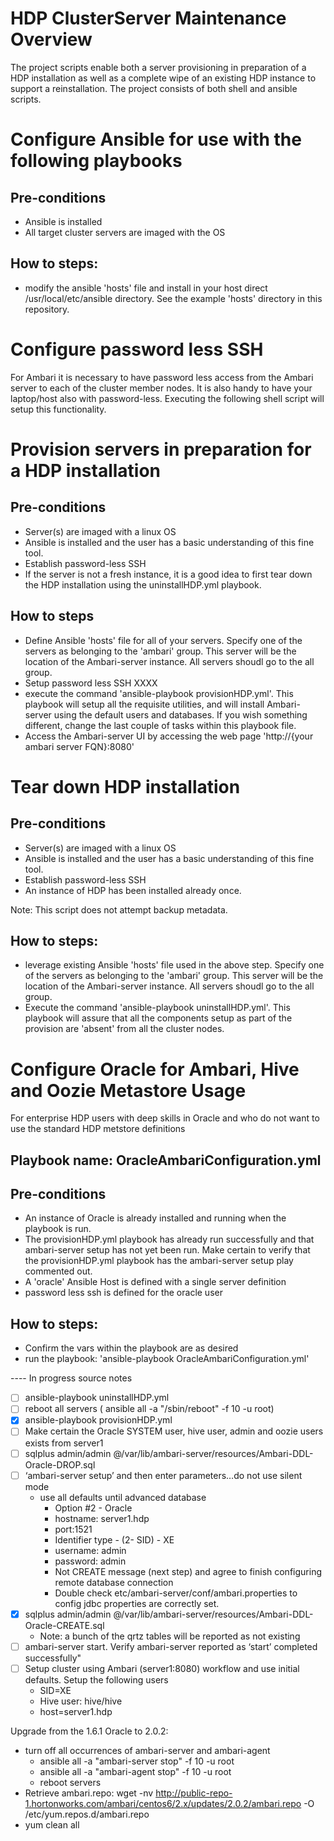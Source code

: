 # HDP ClusterServer Maintenance Overview
The project scripts enable both a server provisioning in preparation of a HDP installation as well as a complete wipe of an existing HDP instance to support a reinstallation.  The project consists of both shell and ansible scripts.

# Configure Ansible for use with the following playbooks
## Pre-conditions
   - Ansible is installed
   - All target cluster servers are imaged with the OS
## How to steps:
   - modify the ansible 'hosts' file and install in your host direct /usr/local/etc/ansible directory.  See the example 'hosts' directory in this repository.

# Configure password less SSH
For Ambari it is necessary to have password less access from the Ambari server to each of the cluster member nodes.  It is also handy to have your laptop/host also with password-less.  Executing the following shell script will setup this functionality.

# Provision servers in preparation for a HDP installation
## Pre-conditions
   - Server(s) are imaged with a linux OS
   - Ansible is installed and the user has a basic understanding of this fine tool.
   - Establish password-less SSH
   - If the server is not a fresh instance, it is a good idea to first tear down the HDP installation using the uninstallHDP.yml playbook.
   
## How to steps
   - Define Ansible 'hosts' file for all of your servers.  Specify one of the servers as belonging to the 'ambari' group.  This server will be the location of the Ambari-server instance.  All servers shoudl go to the all group.
   - Setup password less SSH XXXX
   - execute the command 'ansible-playbook provisionHDP.yml'.  This playbook will setup all the requisite utilities, and will install Ambari-server using the default users and databases.  If you wish something different, change the last couple of tasks within this playbook file.
   - Access the Ambari-server UI by accessing the web page 'http://{your ambari server FQN}:8080'


# Tear down HDP installation
## Pre-conditions
   - Server(s) are imaged with a linux OS
   - Ansible is installed and the user has a basic understanding of this fine tool.
   - Establish password-less SSH
   - An instance of HDP has been installed already once.

Note:  This script does not attempt backup metadata.

## How to steps:
   - leverage existing Ansible 'hosts' file used in the above step.  Specify one of the servers as belonging to the 'ambari' group.  This server will be the location of the Ambari-server instance.  All servers shoudl go to the all group.
   - Execute the command 'ansible-playbook uninstallHDP.yml'.  This playbook will assure that all the components setup as part of the provision are 'absent' from all the cluster nodes.

# Configure Oracle for Ambari, Hive and Oozie Metastore Usage
For enterprise HDP users with deep skills in Oracle and who do not want to use the standard HDP metstore definitions
## Playbook name: OracleAmbariConfiguration.yml
## Pre-conditions
   - An instance of Oracle is already installed and running when the playbook is run.
   - The provisionHDP.yml playbook has already run successfully and that ambari-server setup has not yet been run.  Make certain to verify that the provisionHDP.yml playbook has the ambari-server setup play commented out.
   - A 'oracle' Ansible Host is defined with a single server definition
   - password less ssh is defined for the oracle user

## How to steps:
   - Confirm the vars within the playbook are as desired
   - run the playbook: 'ansible-playbook OracleAmbariConfiguration.yml'


---- In progress source notes
- [ ] ansible-playbook uninstallHDP.yml
- [ ] reboot all servers ( ansible all -a "/sbin/reboot" -f 10 -u root)
- [x] ansible-playbook provisionHDP.yml
- [ ] Make certain the Oracle SYSTEM user, hive user, admin and oozie users exists from server1
- [ ] sqlplus admin/admin @/var/lib/ambari-server/resources/Ambari-DDL-Oracle-DROP.sql
- [ ] ‘ambari-server setup’ and then enter parameters…do not use silent mode
    - use all defaults until advanced database
        - Option #2 - Oracle
        - hostname: server1.hdp
        - port:1521
        - Identifier type - (2- SID) - XE
        - username: admin
        - password: admin
        - Not CREATE message (next step) and agree to finish configuring remote database connection
        - Double check etc/ambari-server/conf/ambari.properties to config jdbc properties are correctly set.
- [x] sqlplus admin/admin @/var/lib/ambari-server/resources/Ambari-DDL-Oracle-CREATE.sql
    - Note: a bunch of the qrtz tables will be reported as not existing
- [ ] ambari-server start.  Verify ambari-server reported as ‘start’ completed successfully"
- [ ] Setup cluster using Ambari (server1:8080) workflow and use initial defaults.  Setup the following users
    - SID=XE
    - Hive user: hive/hive
    - host=server1.hdp

Upgrade from the 1.6.1 Oracle to 2.0.2:

- turn off all occurrences of ambari-server and ambari-agent
    - ansible all -a "ambari-server stop" -f 10 -u root
    - ansible all -a "ambari-agent stop" -f 10 -u root
    - reboot servers
- Retrieve ambari.repo: wget -nv http://public-repo-1.hortonworks.com/ambari/centos6/2.x/updates/2.0.2/ambari.repo -O /etc/yum.repos.d/ambari.repo
- yum clean all
